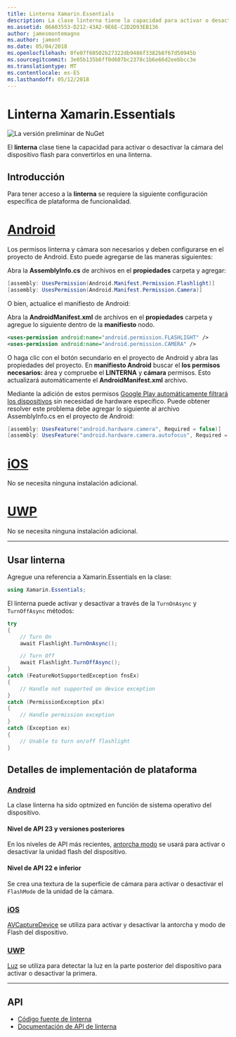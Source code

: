 ```yaml
---
title: Linterna Xamarin.Essentials
description: La clase linterna tiene la capacidad para activar o desactivar la cámara del dispositivo flash para convertirlos en una linterna.
ms.assetid: 06A03553-D212-43A2-9E6E-C2D2D93EB136
author: jamesmontemagno
ms.author: jamont
ms.date: 05/04/2018
ms.openlocfilehash: 0fe07f60502b27322db9486f3382b8f67d50945b
ms.sourcegitcommit: 3e05b135b6ff0d607bc2378c1b6e66d2eebbcc3e
ms.translationtype: MT
ms.contentlocale: es-ES
ms.lasthandoff: 05/12/2018
---
```

# <a name="xamarinessentials-flashlight"></a>Linterna Xamarin.Essentials

![La versión preliminar de NuGet](~/media/shared/pre-release.png)

El **linterna** clase tiene la capacidad para activar o desactivar la cámara del dispositivo flash para convertirlos en una linterna.

## <a name="getting-started"></a>Introducción

Para tener acceso a la **linterna** se requiere la siguiente configuración específica de plataforma de funcionalidad.

# <a name="androidtabandroid"></a>[Android](#tab/android)

Los permisos linterna y cámara son necesarios y deben configurarse en el proyecto de Android. Esto puede agregarse de las maneras siguientes:

Abra la **AssemblyInfo.cs** de archivos en el **propiedades** carpeta y agregar:

```csharp
[assembly: UsesPermission(Android.Manifest.Permission.Flashlight)]
[assembly: UsesPermission(Android.Manifest.Permission.Camera)]
```

O bien, actualice el manifiesto de Android:

Abra la **AndroidManifest.xml** de archivos en el **propiedades** carpeta y agregue lo siguiente dentro de la **manifiesto** nodo.

```xml
<uses-permission android:name="android.permission.FLASHLIGHT" />
<uses-permission android:name="android.permission.CAMERA" />
```

O haga clic con el botón secundario en el proyecto de Android y abra las propiedades del proyecto. En **manifiesto Android** buscar el **los permisos necesarios:** área y compruebe el **LINTERNA** y **cámara** permisos. Esto actualizará automáticamente el **AndroidManifest.xml** archivo.

Mediante la adición de estos permisos [Google Play automáticamente filtrará los dispositivos](http://developer.android.com/guide/topics/manifest/uses-feature-element.html#permissions-features) sin necesidad de hardware específico. Puede obtener resolver este problema debe agregar lo siguiente al archivo AssemblyInfo.cs en el proyecto de Android:

```csharp
[assembly: UsesFeature("android.hardware.camera", Required = false)]
[assembly: UsesFeature("android.hardware.camera.autofocus", Required = false)]
```

# <a name="iostabios"></a>[iOS](#tab/ios)

No se necesita ninguna instalación adicional.

# <a name="uwptabuwp"></a>[UWP](#tab/uwp)

No se necesita ninguna instalación adicional.

-----

## <a name="using-flashlight"></a>Usar linterna

Agregue una referencia a Xamarin.Essentials en la clase:

```csharp
using Xamarin.Essentials;
```

El linterna puede activar y desactivar a través de la `TurnOnAsync` y `TurnOffAsync` métodos:

```csharp
try
{
    // Turn On
    await Flashlight.TurnOnAsync();

    // Turn Off
    await Flashlight.TurnOffAsync();
}
catch (FeatureNotSupportedException fnsEx)
{
    // Handle not supported on device exception
}
catch (PermissionException pEx)
{
    // Handle permission exception
}
catch (Exception ex)
{
    // Unable to turn on/off flashlight
}
```

## <a name="platform-implementation-specifics"></a>Detalles de implementación de plataforma

### <a name="androidtabandroid-specifics"></a>[Android](#tab/android-specifics)

La clase linterna ha sido optmized en función de sistema operativo del dispositivo.

#### <a name="api-level-23-and-higher"></a>Nivel de API 23 y versiones posteriores

En los niveles de API más recientes, [antorcha modo](https://developer.android.com/reference/android/hardware/camera2/CameraManager.html#setTorchMode) se usará para activar o desactivar la unidad flash del dispositivo.

#### <a name="api-level-22-and-lower"></a>Nivel de API 22 e inferior

Se crea una textura de la superficie de cámara para activar o desactivar el `FlashMode` de la unidad de la cámara. 

### <a name="iostabios-specifics"></a>[iOS](#tab/ios-specifics)

[AVCaptureDevice](https://developer.xamarin.com/api/type/AVFoundation.AVCaptureDevice/) se utiliza para activar y desactivar la antorcha y modo de Flash del dispositivo.

### <a name="uwptabuwp-specifics"></a>[UWP](#tab/uwp-specifics)

[Luz](https://docs.microsoft.com/en-us/uwp/api/windows.devices.lights.lamp) se utiliza para detectar la luz en la parte posterior del dispositivo para activar o desactivar la primera.

-----

## <a name="api"></a>API

- [Código fuente de linterna](https://github.com/xamarin/Essentials/tree/master/Xamarin.Essentials/Flashlight)
- [Documentación de API de linterna](xref:Xamarin.Essentials.Flashlight)
